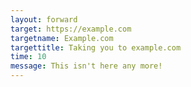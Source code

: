 ```yaml
---
layout: forward
target: https://example.com
targetname: Example.com
targettitle: Taking you to example.com
time: 10
message: This isn't here any more!
---
```





